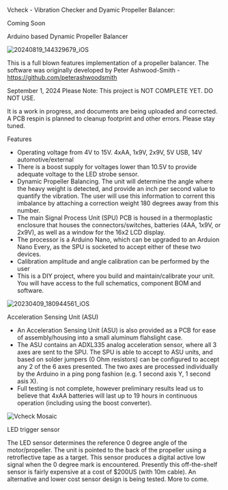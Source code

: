 Vcheck - Vibration Checker and Dyamic Propeller Balancer:

Coming Soon


Arduino based Dynamic Propeller Balancer

![20240819_144329679_iOS](https://github.com/user-attachments/assets/2c6d5ccd-019a-46fb-a037-84069db2270d)

This is a full blown features implementation of a propeller balancer. The software was originally developed by Peter Ashwood-Smith - https://github.com/peterashwoodsmith

  September 1, 2024    Please Note: This project is NOT COMPLETE YET. DO NOT USE. 

  It is a work in progress, and documents are being uploaded and corrected. A PCB respin is planned to cleanup footprint and other errors. Please stay tuned.


Features

- Operating voltage from 4V to 15V. 4xAA, 1x9V, 2x9V, 5V USB, 14V automotive/external
- There is a boost supply for voltages lower than 10.5V to provide adequate voltage to the LED strobe sensor.
- Dynamic Propeller Balancing. The unit will determine the angle where the heavy weight is detected, and provide an inch per second value to quantify the vibration. The user will use this information to corrent this imbalance by attaching a correction weight 180 degrees away from this number.
- The main Signal Process Unit (SPU) PCB is housed in a thermoplastic enclosure that houses the connectors/switches, batteries (4AA, 1x9V, or 2x9V), as well as a window for the 16x2 LCD display.
- The processor is a Arduino Nano, which can be upgraded to an Arduion Nano Every, as the SPU is socketed to accept either of these two devices.
- Calibration amplitude and angle calibration can be performed by the user
- This is a DIY project, where you build and maintain/calibrate your unit. You will have access to the full schematics, component BOM and software.



![20230409_180944561_iOS](https://github.com/user-attachments/assets/24d1ace0-8fb7-4565-a19e-d04c3eeba43f)

Acceleration Sensing Unit (ASU)
  
- An Acceleration Sensing Unit (ASU) is also provided as a PCB for ease of assembly/housing into a small aluminum flahslight case.
- The ASU contains an ADXL335 analog acceleration sensor, where all 3 axes are sent to the SPU. The SPU is able to accept to ASU units, and based on solder jumpers (0 Ohm resistors) can be configured to accept any 2 of the 6 axes presented. The two axes are processed individually by the Arduino in a ping pong fashion (e.g. 1 second axis Y, 1 second asis X).
- Full testing is not complete, however preliminary results lead us to believe that 4xAA batteries will last up to 19 hours in continuous operation (including using the boost converter).




![Vcheck Mosaic](https://github.com/user-attachments/assets/816c710b-a543-4b29-b071-321f13cf6c08)

LED trigger sensor

The LED sensor determines the reference 0 degree angle of the motor/propeller. The unit is pointed to the back of the propeller using a retroflective tape as a target. This sensor produces a digital active low signal when the 0 degree mark is encountered. Presently this off-the-shelf sensor is fairly expensive at a cost of $200US (with 10m cable). An alternative and lower cost sensor design is being tested. More to come.







